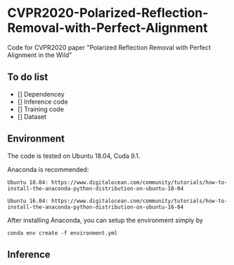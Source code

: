 # CVPR2020-Polarized-Reflection-Removal-with-Perfect-Alignment
Code for CVPR2020 paper "Polarized Reflection Removal with Perfect Alignment in the Wild"
## To do list
- [] Dependencey
- [] Inference code
- [] Training code
- [] Dataset

## Environment
The code is tested on Ubuntu 18.04, Cuda 9.1.

Anaconda is recommended: 

    Ubuntu 18.04: https://www.digitalocean.com/community/tutorials/how-to-install-the-anaconda-python-distribution-on-ubuntu-18-04

    Ubuntu 16.04: https://www.digitalocean.com/community/tutorials/how-to-install-the-anaconda-python-distribution-on-ubuntu-16-04

After installing Anaconda, you can setup the environment simply by

```
conda env create -f environment.yml
```

## Inference
